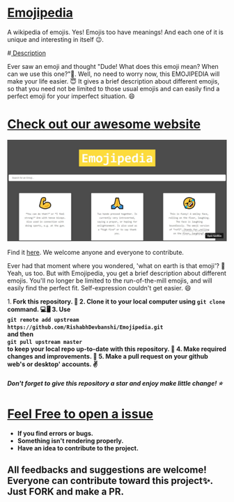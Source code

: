 # <u>Emojipedia </u>


A wikipedia of emojis. Yes! Emojis too have meanings! And each one of it is  unique and interesting in itself 😉.

#<u> Description</u>

Ever saw an emoji and thought "Dude! What does this emoji mean? When can we use this one?"🤔. 
Well, no need to worry now, this EMOJIPEDIA will make your life easier. 😇 It gives a brief description about different emojis, so that you need not be limited to those usual emojis and can easily find a perfect emoji for your imperfect situation. 😄

# <u>Check out our awesome website</u>
  <img src="/website_screenshot.jpg">
  <p>Find it <a href="https://rishabhdevbanshi.github.io/Emojipedia/">here<a>.
    We welcome anyone and everyone to contribute.</p>

Ever had that moment where you wondered, 'what on earth is that emoji'? 🤔 
Yeah, us too. But with Emojipedia, you get a brief description about different emojis. You'll no longer be limited to the run-of-the-mill emojis, and will easily find the perfect fit. Self-expression couldn't get easier. 😄


1.<b> Fork this repository.<b> 📌
2. Clone it to your local computer using `git clone` command. 💻🖥️
3. Use<br />
  `git remote add upstream https://github.com/RishabhDevbanshi/Emojipedia.git` <br />
  and then <br />
  `git pull upstream master` <br />
  to keep your local repo up-to-date with this repository. 🧮
4. Make required changes and improvements. 🧠
5. Make a pull request on your github web's or desktop' accounts. ✌️
 

<h5>Don't forget to give this repository a star and enjoy make little change! ⭐</h5>

# <u>Feel Free to open a issue</u>

<ul>
  <li>If you find errors or bugs.</li>
  <li>Something isn't rendering properly.</li>
  <li>Have an idea to contribute to the project.</li>
</ul>

<h2>All feedbacks and suggestions are welcome! Everyone can contribute toward this project✨. Just <strong>FORK</strong> and make a <strong>PR</strong>.</h2>

